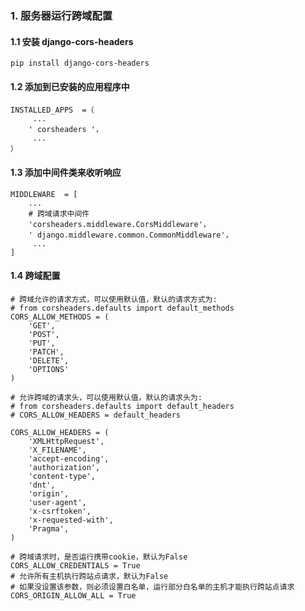 ### 1. 服务器运行跨域配置

#### 1.1 安装 django-cors-headers	

	pip install django-cors-headers	

#### 1.2 添加到已安装的应用程序中

	INSTALLED_APPS  =（
	     ... 
	    ' corsheaders '，
	     ... 
	）

#### 1.3 添加中间件类来收听响应

	MIDDLEWARE  = [
	    ... 
		# 跨域请求中间件
	    'corsheaders.middleware.CorsMiddleware'，
	    ' django.middleware.common.CommonMiddleware'，
	     ... 
	]

#### 1.4 跨域配置

	# 跨域允许的请求方式，可以使用默认值，默认的请求方式为:
	# from corsheaders.defaults import default_methods
	CORS_ALLOW_METHODS = (
	    'GET',
	    'POST',
	    'PUT',
	    'PATCH',
	    'DELETE',
	    'OPTIONS'
	)
	
	# 允许跨域的请求头，可以使用默认值，默认的请求头为:
	# from corsheaders.defaults import default_headers
	# CORS_ALLOW_HEADERS = default_headers

	CORS_ALLOW_HEADERS = (
	    'XMLHttpRequest',
	    'X_FILENAME',
	    'accept-encoding',
	    'authorization',
	    'content-type',
	    'dnt',
	    'origin',
	    'user-agent',
	    'x-csrftoken',
	    'x-requested-with',
	    'Pragma',
	)
	
	# 跨域请求时，是否运行携带cookie，默认为False
	CORS_ALLOW_CREDENTIALS = True
	# 允许所有主机执行跨站点请求，默认为False
	# 如果没设置该参数，则必须设置白名单，运行部分白名单的主机才能执行跨站点请求
	CORS_ORIGIN_ALLOW_ALL = True